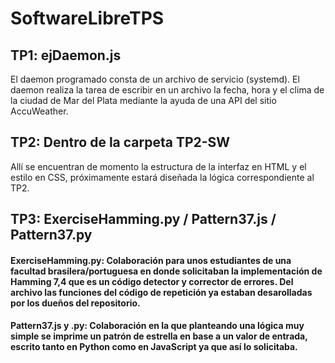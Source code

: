 # SoftwareLibreTPS
## TP1: ejDaemon.js
El daemon programado consta de un archivo de servicio (systemd). El daemon realiza la tarea de escribir en un archivo la fecha, hora y el clima de la ciudad de Mar del Plata mediante la ayuda de una API del sitio AccuWeather.

## TP2: Dentro de la carpeta TP2-SW
Allí se encuentran de momento la estructura de la interfaz en HTML y el estilo en CSS, próximamente estará diseñada la lógica correspondiente al TP2.

## TP3: ExerciseHamming.py / Pattern37.js / Pattern37.py
#### ExerciseHamming.py: Colaboración para unos estudiantes de una facultad brasilera/portuguesa en donde solicitaban la implementación de Hamming 7,4 que es un código detector y corrector de errores. Del archivo las funciones del código de repetición ya estaban desarolladas por los dueños del repositorio.
#### Pattern37.js y .py: Colaboración en la que planteando una lógica muy simple se imprime un patrón de estrella en base a un valor de entrada, escrito tanto en Python como en JavaScript ya que así lo solicitaba.
